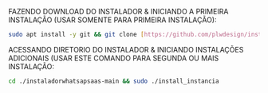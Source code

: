 FAZENDO DOWNLOAD DO INSTALADOR & INICIANDO A PRIMEIRA INSTALAÇÃO (USAR SOMENTE PARA PRIMEIRA INSTALAÇÃO):

```bash
sudo apt install -y git && git clone [https://github.com/plwdesign/instaladorwhatsapsaas-main](https://github.com/gufrota/Instalador-Whaticket) && sudo chmod -R 777 instaladorwhatsapsaas-main && cd instaladorwhatsapsaas-main && sudo ./install_primaria
```

ACESSANDO DIRETORIO DO INSTALADOR & INICIANDO INSTALAÇÕES ADICIONAIS (USAR ESTE COMANDO PARA SEGUNDA OU MAIS INSTALAÇÃO:
```bash
cd ./instaladorwhatsapsaas-main && sudo ./install_instancia
```

